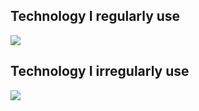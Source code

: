 ## Technology I regularly use
<a href="https://skillicons.dev">
<img src="https://skillicons.dev/icons?i=lua,py,bash,linux,raspberrypi,discord,git,github"/>
</a>

## Technology I irregularly use
<a href="https://skillicons.dev">
<img src="https://skillicons.dev/icons?i=js,ts,nodejs,react,php,sass,html,css,aws,azure,vim,replit,postman,nginx,powershell,qt,matlab,blender,arduino,docker,mastodon,gitlab"/>
</a>
